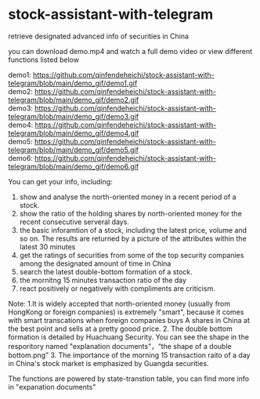 # stock-assistant-with-telegram
retrieve designated advanced info of securities in China

you can download demo.mp4 and watch a full demo video or view different functions listed below

demo1: https://github.com/qinfendeheichi/stock-assistant-with-telegram/blob/main/demo_gif/demo1.gif   
demo2: https://github.com/qinfendeheichi/stock-assistant-with-telegram/blob/main/demo_gif/demo2.gif   
demo3: https://github.com/qinfendeheichi/stock-assistant-with-telegram/blob/main/demo_gif/demo3.gif  
demo4: https://github.com/qinfendeheichi/stock-assistant-with-telegram/blob/main/demo_gif/demo4.gif  
demo5: https://github.com/qinfendeheichi/stock-assistant-with-telegram/blob/main/demo_gif/demo5.gif  
demo6: https://github.com/qinfendeheichi/stock-assistant-with-telegram/blob/main/demo_gif/demo6.gif  

You can get your info, including:

  1. show and	analyse the north-oriented money in a recent period of a stock.
  2. show the ratio of the holding shares by north-oriented money for the recent consecutive serveral days. 
  3. the basic inforamtion of a stock, including the latest price, volume and so on. The results are returned by a picture 
  of the attributes within the latest 30 minutes
  4. get the ratings of securities from some of the top security companies among the designated amount of time in China
  5. search the latest double-bottom formation of a stock.
  6. the mornitng 15 minutes transaction ratio of the day 
  7. react positively or negatively with compliments are criticism.
 
Note:
  1.It is widely accepted that north-oriented money (usually from HongKong or foreign companies) is extremely "smart", 
  because it comes with smart transcations when foreign companies buys A shares in China at the best point and sells at a 
  pretty goood price.
  2. The double bottom formation is detailed by Huachuang Security. You can see the shape in the resporitory named "explanation documents"，“the shape of a double bottom.png”
  3. The importance of the morning 15 transaction raito of a day in China's stock market is emphasized by Guangda securities.
  
The functions are powered by state-transtion table, you can find more info in "expanation documents"



  



